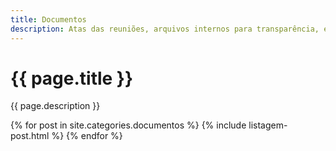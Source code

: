 ```yaml
---
title: Documentos
description: Atas das reuniões, arquivos internos para transparência, etc
---
```


# {{ page.title }}
{{ page.description }}

{% for post in site.categories.documentos %}
{% include listagem-post.html %}
{% endfor %}
